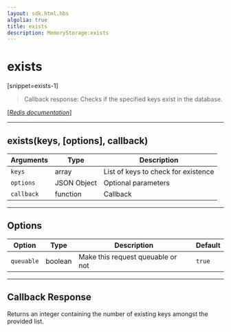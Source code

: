 ```yaml
---
layout: sdk.html.hbs
algolia: true
title: exists
description: MemoryStorage:exists
---
```

  

# exists
[snippet=exists-1]

> Callback response:
Checks if the specified keys exist in the database.

[[_Redis documentation_]](https://redis.io/commands/exists)

---

## exists(keys, [options], callback)

| Arguments | Type | Description |
|---------------|---------|----------------------------------------|
| `keys` | array | List of keys to check for existence |
| `options` | JSON Object | Optional parameters |
| `callback` | function | Callback |

---

## Options

| Option | Type | Description | Default |
|---------------|---------|----------------------------------------|---------|
| `queuable` | boolean | Make this request queuable or not  | `true` |

---

## Callback Response

Returns an integer containing the number of existing keys amongst the provided list.
